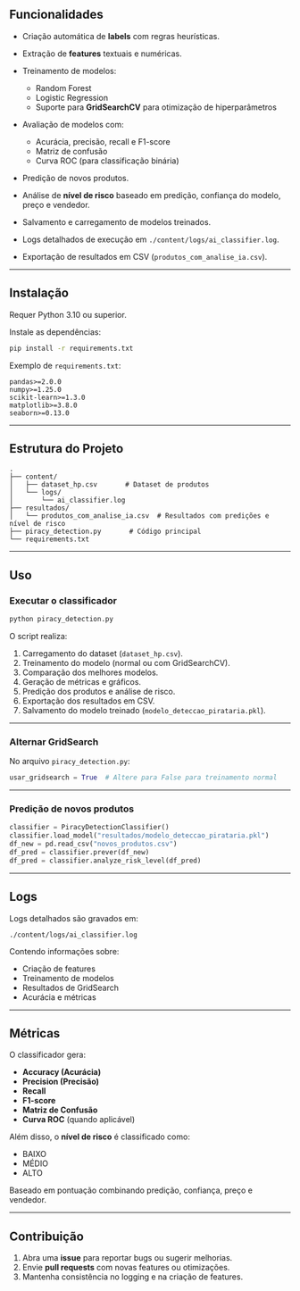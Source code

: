## Funcionalidades

* Criação automática de **labels** com regras heurísticas.
* Extração de **features** textuais e numéricas.
* Treinamento de modelos:

  * Random Forest
  * Logistic Regression
  * Suporte para **GridSearchCV** para otimização de hiperparâmetros
* Avaliação de modelos com:

  * Acurácia, precisão, recall e F1-score
  * Matriz de confusão
  * Curva ROC (para classificação binária)
* Predição de novos produtos.
* Análise de **nível de risco** baseado em predição, confiança do modelo, preço e vendedor.
* Salvamento e carregamento de modelos treinados.
* Logs detalhados de execução em `./content/logs/ai_classifier.log`.
* Exportação de resultados em CSV (`produtos_com_analise_ia.csv`).

---

## Instalação

Requer Python 3.10 ou superior.

Instale as dependências:

```bash
pip install -r requirements.txt
```

Exemplo de `requirements.txt`:

```
pandas>=2.0.0
numpy>=1.25.0
scikit-learn>=1.3.0
matplotlib>=3.8.0
seaborn>=0.13.0
```

---

## Estrutura do Projeto

```
.
├── content/
│   ├── dataset_hp.csv       # Dataset de produtos
│   └── logs/
│       └── ai_classifier.log
├── resultados/
│   └── produtos_com_analise_ia.csv  # Resultados com predições e nível de risco
├── piracy_detection.py       # Código principal
└── requirements.txt
```

---

## Uso

### Executar o classificador

```bash
python piracy_detection.py
```

O script realiza:

1. Carregamento do dataset (`dataset_hp.csv`).
2. Treinamento do modelo (normal ou com GridSearchCV).
3. Comparação dos melhores modelos.
4. Geração de métricas e gráficos.
5. Predição dos produtos e análise de risco.
6. Exportação dos resultados em CSV.
7. Salvamento do modelo treinado (`modelo_deteccao_pirataria.pkl`).

---

### Alternar GridSearch

No arquivo `piracy_detection.py`:

```python
usar_gridsearch = True  # Altere para False para treinamento normal
```

---

### Predição de novos produtos

```python
classifier = PiracyDetectionClassifier()
classifier.load_model("resultados/modelo_deteccao_pirataria.pkl")
df_new = pd.read_csv("novos_produtos.csv")
df_pred = classifier.prever(df_new)
df_pred = classifier.analyze_risk_level(df_pred)
```

---

## Logs

Logs detalhados são gravados em:

```
./content/logs/ai_classifier.log
```

Contendo informações sobre:

* Criação de features
* Treinamento de modelos
* Resultados de GridSearch
* Acurácia e métricas

---

## Métricas

O classificador gera:

* **Accuracy (Acurácia)**
* **Precision (Precisão)**
* **Recall**
* **F1-score**
* **Matriz de Confusão**
* **Curva ROC** (quando aplicável)

Além disso, o **nível de risco** é classificado como:

* BAIXO
* MÉDIO
* ALTO

Baseado em pontuação combinando predição, confiança, preço e vendedor.

---

## Contribuição

1. Abra uma **issue** para reportar bugs ou sugerir melhorias.
2. Envie **pull requests** com novas features ou otimizações.
3. Mantenha consistência no logging e na criação de features.
